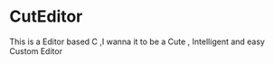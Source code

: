 CutEditor
=========

This is a Editor based C ,I wanna it to be a Cute , Intelligent and easy Custom Editor
